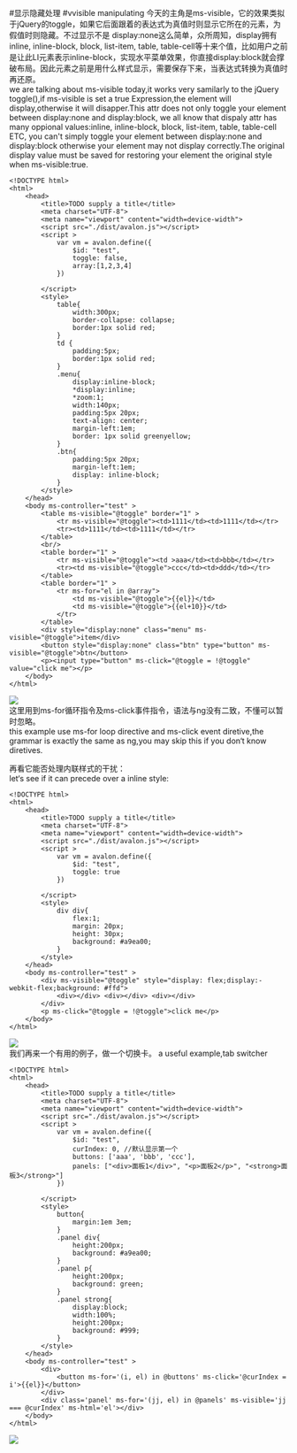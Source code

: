 #显示隐藏处理
#vvisible manipulating
今天的主角是ms-visible，它的效果类拟于jQuery的toggle，如果它后面跟着的表达式为真值时则显示它所在的元素，为假值时则隐藏。不过显示不是 display:none这么简单，众所周知，display拥有inline, inline-block, block, list-item, table, table-cell等十来个值，比如用户之前是让此LI元素表示inline-block，实现水平菜单效果，你直接display:block就会撑破布局。因此元素之前是用什么样式显示，需要保存下来，当表达式转换为真值时再还原。  
we are talking about ms-visible today,it works very samilarly to the jQuery toggle(),if ms-visible is set a true Expression,the element will display,otherwise it will disapper.This attr does not only toggle your element between display:none and display:block, we all know that dispaly attr has many oppional values:inline, inline-block, block, list-item, table, table-cell ETC, you can't simply toggle your element between display:none and display:block otherwise your element may not display correctly.The original display value must be saved for restoring your element the original style when ms-visible:true.  
```
<!DOCTYPE html>
<html>
    <head>
        <title>TODO supply a title</title>
        <meta charset="UTF-8">
        <meta name="viewport" content="width=device-width">
        <script src="./dist/avalon.js"></script>
        <script >
            var vm = avalon.define({
                $id: "test",
                toggle: false,
                array:[1,2,3,4]
            })
          
        </script>
        <style>
            table{
                width:300px;
                border-collapse: collapse;
                border:1px solid red;
            }
            td {
                padding:5px;
                border:1px solid red;
            }
            .menu{
                display:inline-block;
                *display:inline;
                *zoom:1;
                width:140px;
                padding:5px 20px;
                text-align: center;
                margin-left:1em;
                border: 1px solid greenyellow;
            }
            .btn{
                padding:5px 20px;
                margin-left:1em;
                display: inline-block;
            }
        </style>
    </head>
    <body ms-controller="test" >
        <table ms-visible="@toggle" border="1" >
            <tr ms-visible="@toggle"><td>1111</td><td>1111</td></tr>
            <tr><td>1111</td><td>1111</td></tr>
        </table>
        <br/>
        <table border="1" >
            <tr ms-visible="@toggle"><td >aaa</td><td>bbb</td></tr>
            <tr><td ms-visible="@toggle">ccc</td><td>ddd</td></tr>
        </table>
        <table border="1" >
            <tr ms-for="el in @array">
                <td ms-visible="@toggle">{{el}}</td>
                <td ms-visible="@toggle">{{el+10}}</td>
            </tr>
        </table>
        <div style="display:none" class="menu" ms-visible="@toggle">item</div>  
        <button style="display:none" class="btn" type="button" ms-visible="@toggle">btn</button> 
        <p><input type="button" ms-click="@toggle = !@toggle" value="click me"></p>
    </body>
</html>
```  
![](lesson04_0.gif)  
这里用到ms-for循环指令及ms-click事件指令，语法与ng没有二致，不懂可以暂时忽略。  
this example use ms-for loop directive and ms-click event diretive,the grammar is exactly the same as ng,you may skip this if you don‘t know diretives.

再看它能否处理内联样式的干扰：  
let‘s see if it can precede over a inline style:  
```
<!DOCTYPE html>
<html>
    <head>
        <title>TODO supply a title</title>
        <meta charset="UTF-8">
        <meta name="viewport" content="width=device-width">
        <script src="./dist/avalon.js"></script>
        <script >
            var vm = avalon.define({
                $id: "test",
                toggle: true
            })
          
        </script>
        <style>
            div div{
                flex:1;
                margin: 20px;
                height: 30px;
                background: #a9ea00;
            }
        </style>
    </head>
    <body ms-controller="test" >
        <div ms-visible="@toggle" style="display: flex;display:-webkit-flex;background: #ffd">
            <div></div> <div></div> <div></div>
        </div>
        <p ms-click="@toggle = !@toggle">click me</p>
    </body>
</html>
```
![](lesson04_1.gif)  
我们再来一个有用的例子，做一个切换卡。
a useful example,tab switcher  
```
<!DOCTYPE html>
<html>
    <head>
        <title>TODO supply a title</title>
        <meta charset="UTF-8">
        <meta name="viewport" content="width=device-width">
        <script src="./dist/avalon.js"></script>
        <script >
            var vm = avalon.define({
                $id: "test",
                curIndex: 0, //默认显示第一个
                buttons: ['aaa', 'bbb', 'ccc'],
                panels: ["<div>面板1</div>", "<p>面板2</p>", "<strong>面板3</strong>"]
            })

        </script>
        <style>
            button{
                margin:1em 3em;
            }
            .panel div{
                height:200px;
                background: #a9ea00;
            }
            .panel p{
                height:200px;
                background: green;
            }
            .panel strong{
                display:block;
                width:100%;
                height:200px;
                background: #999;
            }
        </style>
    </head>
    <body ms-controller="test" >
        <div>
            <button ms-for='(i, el) in @buttons' ms-click='@curIndex = i'>{{el}}</button>
        </div>
        <div class='panel' ms-for='(jj, el) in @panels' ms-visible='jj === @curIndex' ms-html='el'></div>
    </body>
</html>
```
![](lesson04_2.gif)  
